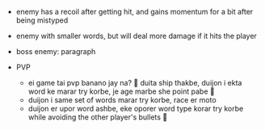 - enemy has a recoil after getting hit, and gains momentum for a bit after being
    mistyped

- enemy with smaller words, but will deal more damage if it hits the player

- boss enemy: paragraph

- PVP
  - ei game tai pvp banano jay na? 🤔 duita ship thakbe, duijon i ekta word ke marar
      try korbe, je age marbe she point pabe 🤔
  - duijon i same set of words marar try korbe, race er moto
  - duijon er upor word ashbe, eke oporer word type korar try korbe while avoiding the
      other player's bullets 🤔
